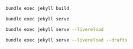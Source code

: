 

```bash
bundle exec jekyll build
```

```bash
bundle exec jekyll serve
```

```bash
bundle exec jekyll serve --livereload
```

```bash
bundle exec jekyll serve --livereload --drafts
```


